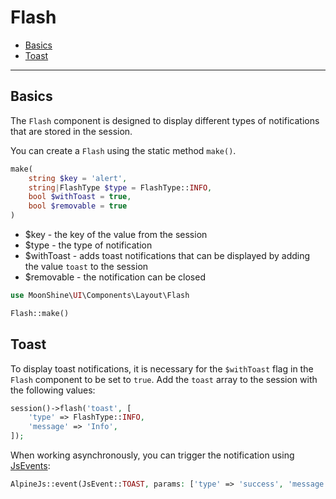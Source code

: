 # Flash

- [Basics](#basics)
- [Toast](#toast)

---

<a name="basics"></a>
## Basics

The `Flash` component is designed to display different types of notifications that are stored in the session.

You can create a `Flash` using the static method `make()`.

```php
make(
    string $key = 'alert',
    string|FlashType $type = FlashType::INFO,
    bool $withToast = true,
    bool $removable = true
)
```

 - $key - the key of the value from the session
 - $type - the type of notification
 - $withToast - adds toast notifications that can be displayed by adding the value `toast` to the session
 - $removable - the notification can be closed

```php
use MoonShine\UI\Components\Layout\Flash

Flash::make()
```

<a name="toast"></a>
## Toast

To display toast notifications, it is necessary for the `$withToast` flag in the `Flash` component to be set to `true`. Add the `toast` array to the session with the following values:

```php
session()->flash('toast', [
    'type' => FlashType::INFO,
    'message' => 'Info',
]);
```

When working asynchronously, you can trigger the notification using [JsEvents](/docs/{{version}}/frontend/js#default-events):

```php
AlpineJs::event(JsEvent::TOAST, params: ['type' => 'success', 'message' => 'Success'])
```
